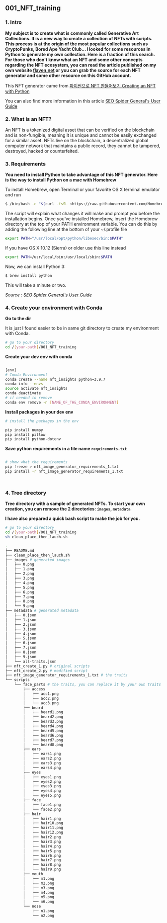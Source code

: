 ## 001_NFT_training

### 1. Intro

**My subject is to create what is commonly called Generative Art Collections. It is a new way to create a collection of NFTs with scripts. This process is at the origin of the most popular collections such as CryptoPunks, Bored Ape Yacht Club... I looked for some resources in Python to generate my own collection. Here is a fraction of this search. For those who don't know what an NFT and some other concepts regarding the NFT ecosystem, you can read the article published on my own website [flaven.net](https://flaven.fr/) or you can grab the source for each NFT generator and some other resource on this GitHub account.**


This NFT generator came from [파이썬으로 NFT 만들어보기 Creating an NFT with Python](https://github.com/sonmh79/NFT_training/blob/master/nft_create.py)

You can also find more information in this article [SEO Spider General's User Guide](https://betterprogramming.pub/create-your-own-nft-collection-with-python-82af40abf99f)




### 2. What is an NFT?
An NFT is a tokenized digital asset that can be verified on the blockchain and is non-fungible, meaning it is unique and cannot be easily exchanged for a similar asset. NFTs live on the blockchain, a decentralized global computer network that maintains a public record, they cannot be tampered, destroyed, hacked or counterfeited.


### 3. Requirements
**You need to install Python to take advantage of this NFT generator. Here is the way to install Python on a mac with Homebrew**

To install Homebrew, open Terminal or your favorite OS X terminal emulator and run

```bash
$ /bin/bash -c "$(curl -fsSL <https://raw.githubusercontent.com/Homebrew/install/master/install.sh>)"
```


The script will explain what changes it will make and prompt you before the installation begins. Once you’ve installed Homebrew, insert the Homebrew directory at the top of your PATH environment variable. You can do this by adding the following line at the bottom of your ~/.profile file

```bash
export PATH="/usr/local/opt/python/libexec/bin:$PATH"
```

If you have OS X 10.12 (Sierra) or older use this line instead

```bash
export PATH=/usr/local/bin:/usr/local/sbin:$PATH
```

Now, we can install Python 3:

```bash
$ brew install python
```

This will take a minute or two.

*Source : [SEO Spider General's User Guide](https://docs.python-guide.org/starting/install3/osx/)*

### 4. Create your environment with Conda

**Go to the dir**

It is just I found easier to be in same git directory to create my environment with Conda.

```bash
# go to your directory
cd /[your-path]/001_NFT_training
```

**Create your dev env with conda**

```bash

[env]
# Conda Environment
conda create --name nft_insights python=3.9.7
conda info --envs
source activate nft_insights
conda deactivate
# if needed to remove
conda env remove -n [NAME_OF_THE_CONDA_ENVIRONMENT]

```


**Install packages in your dev env**

```bash
# install the packages in the env

pip install numpy
pip install pillow
pip install python-dotenv
```

**Save python requirements in a file name `requirements.txt`**

```bash

# show what the requirements
pip freeze > nft_image_generator_requirements_1.txt
pip install -r nft_image_generator_requirements_1.txt




```


### 4. Tree directory

**Tree directory with a sample of generated NFTs. To start your own creation, you can remove the 2 directories: `images`, `metadata`**


**I have also prepared a quick bash script to make the job for you.**
```bash
# go to your directory
cd /[your-path]/001_NFT_training
sh clean_place_then_lauch.sh

```


```bash
.
├── README.md
├── clean_place_then_lauch.sh
├── images # generated images
│   ├── 0.png
│   ├── 1.png
│   ├── 2.png
│   ├── 3.png
│   ├── 4.png
│   ├── 5.png
│   ├── 6.png
│   ├── 7.png
│   ├── 8.png
│   └── 9.png
├── metadata # generated metadata
│   ├── 0.json
│   ├── 1.json
│   ├── 2.json
│   ├── 3.json
│   ├── 4.json
│   ├── 5.json
│   ├── 6.json
│   ├── 7.json
│   ├── 8.json
│   ├── 9.json
│   └── all-traits.json
├── nft_create_1.py # original scripts
├── nft_create_2.py # modified script 
├── nft_image_generator_requirements_1.txt # the traits
└── scripts
    └── face_parts # the traits, you can replace it by your own traits
        ├── access
        │   ├── acc1.png
        │   ├── acc2.png
        │   └── acc3.png
        ├── beard
        │   ├── beard1.png
        │   ├── beard2.png
        │   ├── beard3.png
        │   ├── beard4.png
        │   ├── beard5.png
        │   ├── beard6.png
        │   ├── beard7.png
        │   └── beard8.png
        ├── ears
        │   ├── ears1.png
        │   ├── ears2.png
        │   ├── ears3.png
        │   └── ears4.png
        ├── eyes
        │   ├── eyes1.png
        │   ├── eyes2.png
        │   ├── eyes3.png
        │   ├── eyes4.png
        │   └── eyes5.png
        ├── face
        │   ├── face1.png
        │   └── face2.png
        ├── hair
        │   ├── hair1.png
        │   ├── hair10.png
        │   ├── hair11.png
        │   ├── hair12.png
        │   ├── hair2.png
        │   ├── hair3.png
        │   ├── hair4.png
        │   ├── hair5.png
        │   ├── hair6.png
        │   ├── hair7.png
        │   ├── hair8.png
        │   └── hair9.png
        ├── mouth
        │   ├── m1.png
        │   ├── m2.png
        │   ├── m3.png
        │   ├── m4.png
        │   ├── m5.png
        │   └── m6.png
        └── nose
            ├── n1.png
            └── n2.png
```


<!-- 
## VIDEOS

[Python, Screaming Frog, SEO, Automate, POC Part 1 Manipulating Data with Streamlit & SQLite with the help of SQLAlchemy](https://www.youtube.com/watch?v=6R0HYHIVVUQ)
[![Python, Screaming Frog, SEO, Automate, POC Part 1 Manipulating Data with Streamlit & SQLite with the help of SQLAlchemy](howto_python_automate_screaming_frog_using_sql_lite_streamlit_good_001.png)](https://www.youtube.com/watch?v=6R0HYHIVVUQ)

[Python, Screaming Frog, SEO, Automate, POC Part 2 Creating Database in SQLite with Streamlit and SQLAlchemy](https://www.youtube.com/watch?v=i_WrW5-i2wY)
[![Python, Screaming Frog, SEO, Automate, POC Part 2 Creating Database in SQLite with Streamlit and SQLAlchemy](howto_python_automate_screaming_frog_using_sql_lite_streamlit_002.png)](https://www.youtube.com/watch?v=i_WrW5-i2wY)

[Python, Screaming Frog, SEO, Automate, POC Part 3 Creating Database in SQLite with Streamlit and SQLAlchemy](https://www.youtube.com/watch?v=PMC36ZGDWQ8)
[![Python, Screaming Frog, SEO, Automate, POC Part 3 Creating Database in SQLite with Streamlit and SQLAlchemy](howto_python_automate_screaming_frog_using_the_streamlit_003.png)](https://www.youtube.com/watch?v=PMC36ZGDWQ8)
 -->
